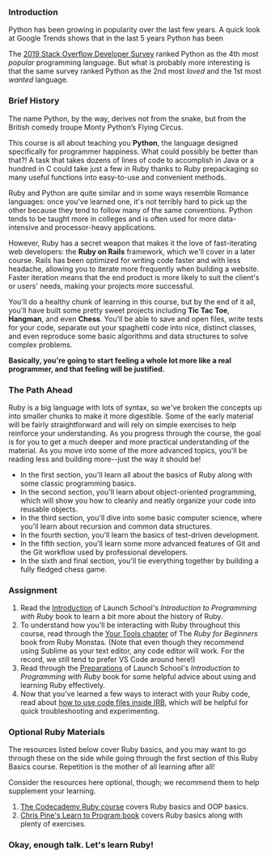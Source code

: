 ### Introduction
Python has been growing in popularity over the last few years. A quick look at Google Trends shows that in the last 5 years Python has been

The [2019 Stack Overflow Developer Survey](https://insights.stackoverflow.com/survey/2019) ranked Python as the 4th most *popular* programming language. But what is probably more interesting is that the same survey ranked Python as the 2nd most *loved* and the 1st most *wanted* language.

### Brief History
The name Python, by the way, derives not from the snake, but from the British comedy troupe Monty Python’s Flying Circus.


This course is all about teaching you **Python**, the language designed specifically for programmer happiness. What could possibly be better than that?! A task that takes dozens of lines of code to accomplish in Java or a hundred in C could take just a few in Ruby thanks to Ruby prepackaging so many useful functions into easy-to-use and convenient methods.

Ruby and Python are quite similar and in some ways resemble Romance languages: once you've learned one, it's not terribly hard to pick up the other because they tend to follow many of the same conventions. Python tends to be taught more in colleges and is often used for more data-intensive and processor-heavy applications.

However, Ruby has a secret weapon that makes it the love of fast-iterating web developers: the **Ruby on Rails** framework, which we'll cover in a later course. Rails has been optimized for writing code faster and with less headache, allowing you to iterate more frequently when building a website. Faster iteration means that the end product is more likely to suit the client's or users' needs, making your projects more successful.

You'll do a healthy chunk of learning in this course, but by the end of it all, you'll have built some pretty sweet projects including **Tic Tac Toe**, **Hangman**, and even **Chess**. You'll be able to save and open files, write tests for your code, separate out your spaghetti code into nice, distinct classes, and even reproduce some basic algorithms and data structures to solve complex problems. 

**Basically, you're going to start feeling a whole lot more like a real programmer, and that feeling will be justified.** 

### The Path Ahead
Ruby is a big language with lots of syntax, so we've broken the concepts up into smaller chunks to make it more digestible. Some of the early material will be fairly straightforward and will rely on simple exercises to help reinforce your understanding. As you progress through the course, the goal is for you to get a much deeper and more practical understanding of the material. As you move into some of the more advanced topics, you'll be reading less and building more--just the way it should be!

* In the first section, you'll learn all about the basics of Ruby along with some classic programming basics.
* In the second section, you'll learn about object-oriented programming, which will show you how to cleanly and neatly organize your code into reusable objects.
* In the third section, you'll dive into some basic computer science, where you'll learn about recursion and common data structures.
* In the fourth section, you'll learn the basics of test-driven development.
* In the fifth section, you'll learn some more advanced features of Git and the Git workflow used by professional developers.
* In the sixth and final section, you'll tie everything together by building a fully fledged chess game.

### Assignment

1. Read the [Introduction](https://launchschool.com/books/ruby/read/introduction) of Launch School's *Introduction to Programming with Ruby* book to learn a bit more about the history of Ruby.
2. To understand how you'll be interacting with Ruby throughout this course, read through the [Your Tools chapter](http://ruby-for-beginners.rubymonstas.org/your_tools.html) of The *Ruby for Beginners* book from Ruby Monstas. (Note that even though they recommend using Sublime as your text editor, any code editor will work. For the record, we still tend to prefer VS Code around here!)
3. Read through the [Preparations](https://launchschool.com/books/ruby/read/preparations#usingacodeeditor) of Launch School's *Introduction to Programming with Ruby* book for some helpful advice about using and learning Ruby effectively.
4. Now that you've learned a few ways to interact with your Ruby code, read about [how to use code files inside IRB](https://stackoverflow.com/questions/13112245/ruby-how-to-load-a-file-into-interactive-ruby-console-irb/38533339), which will be helpful for quick troubleshooting and experimenting. 

### Optional Ruby Materials
The resources listed below cover Ruby basics, and you may want to go through these on the side while going through the first section of this Ruby Basics course. Repetition is the mother of all learning after all!

Consider the resources here optional, though; we recommend them to help supplement your learning.

1. [The Codecademy Ruby course](https://www.codecademy.com/learn/learn-ruby) covers Ruby basics and OOP basics.
2. [Chris Pine's Learn to Program book](https://pine.fm/LearnToProgram/) covers Ruby basics along with plenty of exercises.

### Okay, enough talk. Let's learn Ruby!

